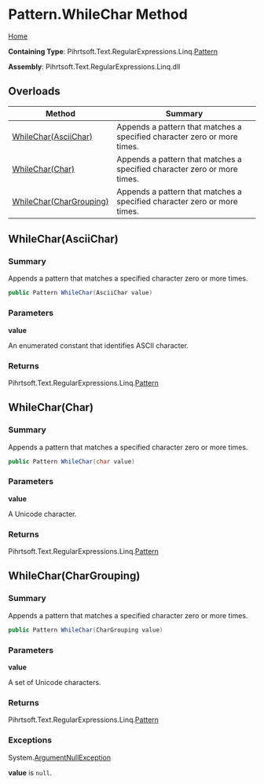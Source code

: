 # Pattern\.WhileChar Method

[Home](../../../../../../README.md)

**Containing Type**: Pihrtsoft\.Text\.RegularExpressions\.Linq\.[Pattern](../README.md)

**Assembly**: Pihrtsoft\.Text\.RegularExpressions\.Linq\.dll

## Overloads

| Method | Summary |
| ------ | ------- |
| [WhileChar(AsciiChar)](#Pihrtsoft_Text_RegularExpressions_Linq_Pattern_WhileChar_Pihrtsoft_Text_RegularExpressions_Linq_AsciiChar_) | Appends a pattern that matches a specified character zero or more times\. |
| [WhileChar(Char)](#Pihrtsoft_Text_RegularExpressions_Linq_Pattern_WhileChar_System_Char_) | Appends a pattern that matches a specified character zero or more times\. |
| [WhileChar(CharGrouping)](#Pihrtsoft_Text_RegularExpressions_Linq_Pattern_WhileChar_Pihrtsoft_Text_RegularExpressions_Linq_CharGrouping_) | Appends a pattern that matches a specified character zero or more times\. |

## WhileChar\(AsciiChar\) <a name="Pihrtsoft_Text_RegularExpressions_Linq_Pattern_WhileChar_Pihrtsoft_Text_RegularExpressions_Linq_AsciiChar_"></a>

### Summary

Appends a pattern that matches a specified character zero or more times\.

```csharp
public Pattern WhileChar(AsciiChar value)
```

### Parameters

**value**

An enumerated constant that identifies ASCII character\.

### Returns

Pihrtsoft\.Text\.RegularExpressions\.Linq\.[Pattern](../README.md)

## WhileChar\(Char\) <a name="Pihrtsoft_Text_RegularExpressions_Linq_Pattern_WhileChar_System_Char_"></a>

### Summary

Appends a pattern that matches a specified character zero or more times\.

```csharp
public Pattern WhileChar(char value)
```

### Parameters

**value**

A Unicode character\.

### Returns

Pihrtsoft\.Text\.RegularExpressions\.Linq\.[Pattern](../README.md)

## WhileChar\(CharGrouping\) <a name="Pihrtsoft_Text_RegularExpressions_Linq_Pattern_WhileChar_Pihrtsoft_Text_RegularExpressions_Linq_CharGrouping_"></a>

### Summary

Appends a pattern that matches a specified character zero or more times\.

```csharp
public Pattern WhileChar(CharGrouping value)
```

### Parameters

**value**

A set of Unicode characters\.

### Returns

Pihrtsoft\.Text\.RegularExpressions\.Linq\.[Pattern](../README.md)

### Exceptions

System\.[ArgumentNullException](https://docs.microsoft.com/en-us/dotnet/api/system.argumentnullexception)

**value** is `null`\.

